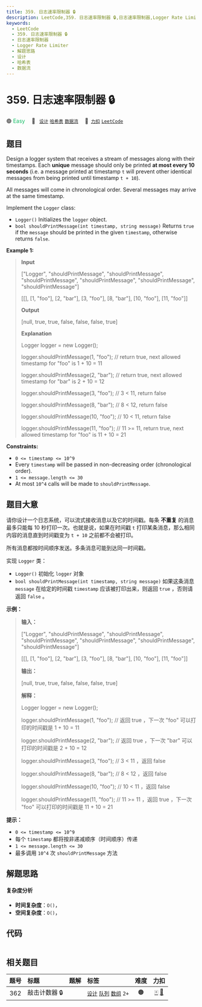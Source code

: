 ```yaml
---
title: 359. 日志速率限制器 🔒
description: LeetCode,359. 日志速率限制器 🔒,日志速率限制器,Logger Rate Limiter,解题思路,设计,哈希表,数据流
keywords:
  - LeetCode
  - 359. 日志速率限制器 🔒
  - 日志速率限制器
  - Logger Rate Limiter
  - 解题思路
  - 设计
  - 哈希表
  - 数据流
---
```


# 359. 日志速率限制器 🔒

🟢 <font color=#15bd66>Easy</font>&emsp; 🔖&ensp; [`设计`](/tag/design.md) [`哈希表`](/tag/hash-table.md) [`数据流`](/tag/data-stream.md)&emsp; 🔗&ensp;[`力扣`](https://leetcode.cn/problems/logger-rate-limiter) [`LeetCode`](https://leetcode.com/problems/logger-rate-limiter)

## 题目

Design a logger system that receives a stream of messages along with their
timestamps. Each **unique** message should only be printed **at most every 10
seconds** (i.e. a message printed at timestamp `t` will prevent other
identical messages from being printed until timestamp `t + 10`).

All messages will come in chronological order. Several messages may arrive at
the same timestamp.

Implement the `Logger` class:

  * `Logger()` Initializes the `logger` object.
  * `bool shouldPrintMessage(int timestamp, string message)` Returns `true` if the `message` should be printed in the given `timestamp`, otherwise returns `false`.



**Example 1:**

> 
> 
> 
> 
> 
> **Input**
> 
> ["Logger", "shouldPrintMessage", "shouldPrintMessage", "shouldPrintMessage", "shouldPrintMessage", "shouldPrintMessage", "shouldPrintMessage"]
> 
> [[], [1, "foo"], [2, "bar"], [3, "foo"], [8, "bar"], [10, "foo"], [11, "foo"]]
> 
> **Output**
> 
> [null, true, true, false, false, false, true]
> 
> 
> 
> **Explanation**
> 
> Logger logger = new Logger();
> 
> logger.shouldPrintMessage(1, "foo");  // return true, next allowed timestamp for "foo" is 1 + 10 = 11
> 
> logger.shouldPrintMessage(2, "bar");  // return true, next allowed timestamp for "bar" is 2 + 10 = 12
> 
> logger.shouldPrintMessage(3, "foo");  // 3 < 11, return false
> 
> logger.shouldPrintMessage(8, "bar");  // 8 < 12, return false
> 
> logger.shouldPrintMessage(10, "foo"); // 10 < 11, return false
> 
> logger.shouldPrintMessage(11, "foo"); // 11 >= 11, return true, next allowed timestamp for "foo" is 11 + 10 = 21

**Constraints:**

  * `0 <= timestamp <= 10^9`
  * Every `timestamp` will be passed in non-decreasing order (chronological order).
  * `1 <= message.length <= 30`
  * At most `10^4` calls will be made to `shouldPrintMessage`.


## 题目大意

请你设计一个日志系统，可以流式接收消息以及它的时间戳。每条 **不重复** 的消息最多只能每 10 秒打印一次。也就是说，如果在时间戳 `t`
打印某条消息，那么相同内容的消息直到时间戳变为 `t + 10` 之前都不会被打印。

所有消息都按时间顺序发送。多条消息可能到达同一时间戳。

实现 `Logger` 类：

  * `Logger()` 初始化 `logger` 对象
  * `bool shouldPrintMessage(int timestamp, string message)` 如果这条消息 `message` 在给定的时间戳 `timestamp` 应该被打印出来，则返回 `true` ，否则请返回 `false` 。

**示例：**

> 
> 
> 
> 
> 
> **输入：**
> 
> ["Logger", "shouldPrintMessage", "shouldPrintMessage", "shouldPrintMessage", "shouldPrintMessage", "shouldPrintMessage", "shouldPrintMessage"]
> 
> [[], [1, "foo"], [2, "bar"], [3, "foo"], [8, "bar"], [10, "foo"], [11, "foo"]]
> 
> **输出：**
> 
> [null, true, true, false, false, false, true]
> 
> 
> 
> **解释：**
> 
> Logger logger = new Logger();
> 
> logger.shouldPrintMessage(1, "foo");  // 返回 true ，下一次 "foo" 可以打印的时间戳是 1 + 10 = 11
> 
> logger.shouldPrintMessage(2, "bar");  // 返回 true ，下一次 "bar" 可以打印的时间戳是 2 + 10 = 12
> 
> logger.shouldPrintMessage(3, "foo");  // 3 < 11 ，返回 false
> 
> logger.shouldPrintMessage(8, "bar");  // 8 < 12 ，返回 false
> 
> logger.shouldPrintMessage(10, "foo"); // 10 < 11 ，返回 false
> 
> logger.shouldPrintMessage(11, "foo"); // 11 >= 11 ，返回 true ，下一次 "foo" 可以打印的时间戳是 11 + 10 = 21
> 
> 

**提示：**

  * `0 <= timestamp <= 10^9`
  * 每个 `timestamp` 都将按非递减顺序（时间顺序）传递
  * `1 <= message.length <= 30`
  * 最多调用 `10^4` 次 `shouldPrintMessage` 方法


## 解题思路

#### 复杂度分析

- **时间复杂度**：`O()`，
- **空间复杂度**：`O()`，

## 代码

```javascript

```

## 相关题目

<!-- prettier-ignore -->
| 题号 | 标题 | 题解 | 标签 | 难度 | 力扣 |
| :------: | :------ | :------: | :------ | :------: | :------: |
| 362 | 敲击计数器 🔒 |  |  [`设计`](/tag/design.md) [`队列`](/tag/queue.md) [`数组`](/tag/array.md) `2+` | 🟠 | [🀄️](https://leetcode.cn/problems/design-hit-counter) [🔗](https://leetcode.com/problems/design-hit-counter) |